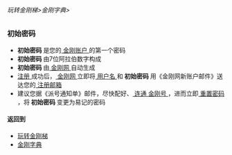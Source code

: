 ###### 玩转金刚梯>金刚字典>

### 初始密码
- <strong> 初始密码 </strong>是您的[ 金刚账户 ](https://github.com/a2zitpro/web/blob/master/LadderFree/kkDictionary/KKAccount.md)的第一个密码
- <strong> 初始密码 </strong>由7位阿拉伯数字构成
- <strong> 初始密码 </strong>由[ 金刚网 ](https://github.com/a2zitpro/web/blob/master/LadderFree/kkDictionary/KKSiteZh.md)自动生成
- [ 注册 ](https://github.com/a2zitpro/web/blob/master/l2_reg.md)成功后，[ 金刚网 ](https://github.com/a2zitpro/web/blob/master/LadderFree/kkDictionary/KKSiteZh.md)立即将[ 用户名 ](https://github.com/a2zitpro/web/blob/master/LadderFree/kkDictionary/KKSiteZhsUserName.md)和<strong> 初始密码 </strong>用《金刚网新账户邮件》送达您的[ 注册邮箱 ](https://github.com/a2zitpro/web/blob/master/LadderFree/kkDictionary/RegistrationEmailaddressAtKKSiteZh.md)
- 建议您据《派号通知单》邮件，尽快配好、[ 连通 ](https://github.com/a2zitpro/web/blob/master/LadderFree/kkDictionary/KKIDsUsage.md)[ 金刚号 ](https://github.com/a2zitpro/web/blob/master/LadderFree/kkDictionary/KKID.md)，进而立即[ 重置密码 ](https://www.atozitpro.net/zh/password-reset/)，将<strong> 初始密码 </strong >变更为易记的密码


#### 返回到
- [玩转金刚梯](https://github.com/a2zitpro/web/blob/master/LadderFree/A.md)
- [金刚字典](https://github.com/a2zitpro/web/blob/master/LadderFree/kkDictionary/KKDictionary.md)

